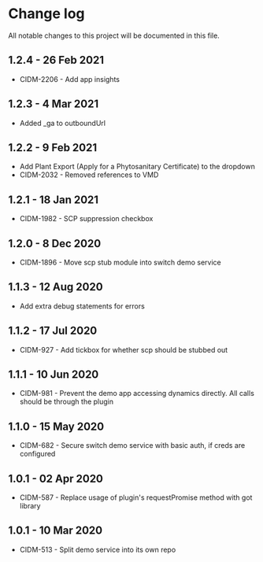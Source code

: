 # Change log
All notable changes to this project will be documented in this file.

## 1.2.4 - 26 Feb 2021
- CIDM-2206 - Add app insights

## 1.2.3 - 4 Mar 2021
- Added _ga to outboundUrl

## 1.2.2 - 9 Feb 2021
- Add Plant Export (Apply for a Phytosanitary Certificate) to the dropdown
- CIDM-2032 - Removed references to VMD

## 1.2.1 - 18 Jan 2021
- CIDM-1982 - SCP suppression checkbox

## 1.2.0 - 8 Dec 2020
- CIDM-1896 - Move scp stub module into switch demo service

## 1.1.3 - 12 Aug 2020
- Add extra debug statements for errors

## 1.1.2 - 17 Jul 2020
- CIDM-927 - Add tickbox for whether scp should be stubbed out 

## 1.1.1 - 10 Jun 2020
- CIDM-981 - Prevent the demo app accessing dynamics directly.  All calls should be through the plugin

## 1.1.0 - 15 May 2020
- CIDM-682 - Secure switch demo service with basic auth, if creds are configured

## 1.0.1 - 02 Apr 2020
- CIDM-587 - Replace usage of plugin's requestPromise method with got library

## 1.0.1 - 10 Mar 2020
- CIDM-513 - Split demo service into its own repo
